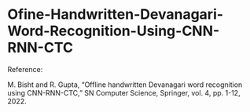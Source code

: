 # Ofine-Handwritten-Devanagari-Word-Recognition-Using-CNN-RNN-CTC


Reference:

M. Bisht and R. Gupta, “Offline handwritten Devanagari word recognition using CNN-RNN-CTC,” SN Computer Science, Springer, vol. 4, pp. 1-12, 2022. 
